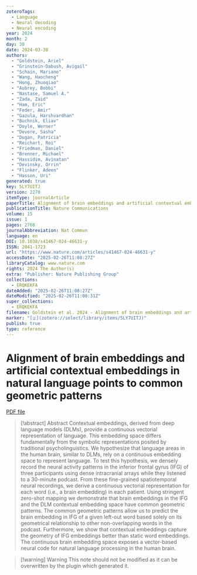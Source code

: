 ```yaml
---
zoteroTags:
  - Language
  - Neural decoding
  - Neural encoding
year: 2024
month: 2
day: 30
date: 2024-03-30
authors:
  - "Goldstein, Ariel"
  - "Grinstein-Dabush, Avigail"
  - "Schain, Mariano"
  - "Wang, Haocheng"
  - "Hong, Zhuoqiao"
  - "Aubrey, Bobbi"
  - "Nastase, Samuel A."
  - "Zada, Zaid"
  - "Ham, Eric"
  - "Feder, Amir"
  - "Gazula, Harshvardhan"
  - "Buchnik, Eliav"
  - "Doyle, Werner"
  - "Devore, Sasha"
  - "Dugan, Patricia"
  - "Reichart, Roi"
  - "Friedman, Daniel"
  - "Brenner, Michael"
  - "Hassidim, Avinatan"
  - "Devinsky, Orrin"
  - "Flinker, Adeen"
  - "Hasson, Uri"
generated: true
key: 5LY7UITJ
version: 2270
itemType: journalArticle
paperTitle: Alignment of brain embeddings and artificial contextual embeddings in natural language points to common geometric patterns
publicationTitle: Nature Communications
volume: 15
issue: 1
pages: 2768
journalAbbreviation: Nat Commun
language: en
DOI: 10.1038/s41467-024-46631-y
ISSN: 2041-1723
url: "https://www.nature.com/articles/s41467-024-46631-y"
accessDate: "2025-02-26T11:08:27Z"
libraryCatalog: www.nature.com
rights: 2024 The Author(s)
extra: "Publisher: Nature Publishing Group"
collections:
  - ERQKEKFA
dateAdded: "2025-02-26T11:08:27Z"
dateModified: "2025-02-26T11:08:31Z"
super_collections:
  - ERQKEKFA
filename: Goldstein et al. 2024 - Alignment of brain embeddings and artificial contextual embeddings in natural language points to common geometric patterns.pdf
marker: "[🇿](zotero://select/library/items/5LY7UITJ)"
publish: true
type: reference
---
```

# Alignment of brain embeddings and artificial contextual embeddings in natural language points to common geometric patterns

[PDF file](/Papers/PDFs/Goldstein%20et%20al.%202024%20-%20Alignment%20of%20brain%20embeddings%20and%20artificial%20contextual%20embeddings%20in%20natural%20language%20points%20to%20common%20geometric%20patterns.pdf)

> [!abstract] Abstract
> Contextual embeddings, derived from deep language models (DLMs), provide a continuous vectorial representation of language. This embedding space differs fundamentally from the symbolic representations posited by traditional psycholinguistics. We hypothesize that language areas in the human brain, similar to DLMs, rely on a continuous embedding space to represent language. To test this hypothesis, we densely record the neural activity patterns in the inferior frontal gyrus (IFG) of three participants using dense intracranial arrays while they listened to a 30-minute podcast. From these fine-grained spatiotemporal neural recordings, we derive a continuous vectorial representation for each word (i.e., a brain embedding) in each patient. Using stringent zero-shot mapping we demonstrate that brain embeddings in the IFG and the DLM contextual embedding space have common geometric patterns. The common geometric patterns allow us to predict the brain embedding in IFG of a given left-out word based solely on its geometrical relationship to other non-overlapping words in the podcast. Furthermore, we show that contextual embeddings capture the geometry of IFG embeddings better than static word embeddings. The continuous brain embedding space exposes a vector-based neural code for natural language processing in the human brain.

>[!warning] Warning
> This note should not be modified as it can be overwritten by the plugin which generated it.

